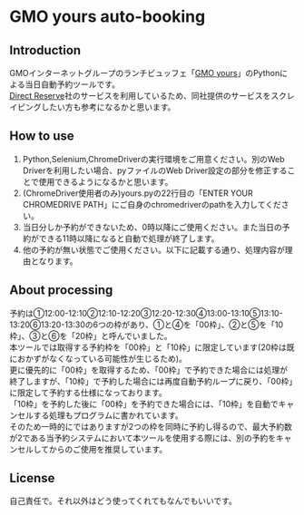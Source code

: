 <h1>GMO yours auto-booking</h1>
<h2>Introduction</h2>
<p>
  GMOインターネットグループのランチビュッフェ「<a href="https://esp03.dt-r.com/gmo-yours/">GMO yours</a>」のPythonによる当日自動予約ツールです。<br>
  <a href="http://direct-reserve.info/">Direct Reserve</a>社のサービスを利用しているため、同社提供のサービスをスクレイピングしたい方も参考になるかと思います。
<h2>How to use</h2>
<p>
  <ol>
    <li>Python,Selenium,ChromeDriverの実行環境をご用意ください。別のWeb Driverを利用したい場合、pyファイルのWeb Driver設定の部分を修正することで使用できるようになるかと思います。</li>
    <li>(ChromeDriver使用者のみ)yours.pyの22行目の「ENTER YOUR CHROMEDRIVE PATH」にご自身のchromedriverのpathを入力してください。</li>
    <li>当日分しか予約ができないため、0時以降にご使用ください。また当日の予約ができる11時以降になると自動で処理が終了します。</li>
    <li>他の予約が無い状態でご使用ください。以下に記載する通り、処理内容が理由となります。</li>
  </ol>
</p>
<h2>About processing</h2>
<p>
  予約は①12:00-12:10②12:10-12:20③12:20-12:30④13:00-13:10⑤13:10-13:20⑥13:20-13:30の6つの枠があり、①と④を「00枠」、②と⑤を「10枠」、③と⑥を「20枠」と呼んでいました。<br>
  本ツールでは取得する予約枠を「00枠」と「10枠」に限定しています(20枠は既におかずがなくなっている可能性が生じるため)。<br>
  更に優先的に「00枠」を取得するため、「00枠」で予約できた場合には処理が終了しますが、「10枠」で予約した場合には再度自動予約ループに戻り、「00枠」に限定して予約する仕様になっております。<br>
  「10枠」を予約した後に「00枠」を予約できた場合には、「10枠」を自動でキャンセルする処理もプログラムに書かれています。<br>
  そのため一時的にではありますが2つの枠を同時に予約し得るので、最大予約数が2である当予約システムにおいて本ツールを使用する際には、別の予約をキャンセルしてからのご使用を推奨しています。<br>
</p>
<h2>License</h2>
<p>
  自己責任で。それ以外はどう使ってくれてもなんでもいいです。
</p>
